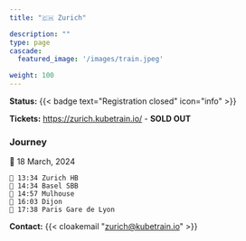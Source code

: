 ```yaml
---
title: "🇨🇭 Zurich"

description: ""
type: page
cascade:
  featured_image: '/images/train.jpeg'

weight: 100
---
```


**Status:** {{< badge text="Registration closed" icon="info" >}}

**Tickets:** https://zurich.kubetrain.io/ - **SOLD OUT**

### Journey

📅 18 March, 2024

```
🚂 13:34 Zurich HB
🚏 14:34 Basel SBB
🚏 14:57 Mulhouse
🚏 16:03 Dijon
🚉 17:38 Paris Gare de Lyon
```

**Contact:** {{< cloakemail "zurich@kubetrain.io" >}}

<!--more-->
